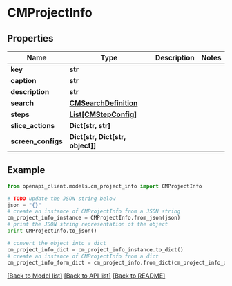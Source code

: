 # CMProjectInfo


## Properties
Name | Type | Description | Notes
------------ | ------------- | ------------- | -------------
**key** | **str** |  | 
**caption** | **str** |  | 
**description** | **str** |  | 
**search** | [**CMSearchDefinition**](CMSearchDefinition.md) |  | 
**steps** | [**List[CMStepConfig]**](CMStepConfig.md) |  | 
**slice_actions** | **Dict[str, str]** |  | 
**screen_configs** | **Dict[str, Dict[str, object]]** |  | 

## Example

```python
from openapi_client.models.cm_project_info import CMProjectInfo

# TODO update the JSON string below
json = "{}"
# create an instance of CMProjectInfo from a JSON string
cm_project_info_instance = CMProjectInfo.from_json(json)
# print the JSON string representation of the object
print CMProjectInfo.to_json()

# convert the object into a dict
cm_project_info_dict = cm_project_info_instance.to_dict()
# create an instance of CMProjectInfo from a dict
cm_project_info_form_dict = cm_project_info.from_dict(cm_project_info_dict)
```
[[Back to Model list]](../README.md#documentation-for-models) [[Back to API list]](../README.md#documentation-for-api-endpoints) [[Back to README]](../README.md)


